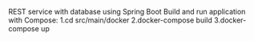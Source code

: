 REST service with database using Spring Boot
Build and run application with Compose:
1.cd src/main/docker
2.docker-compose build
3.docker-compose up